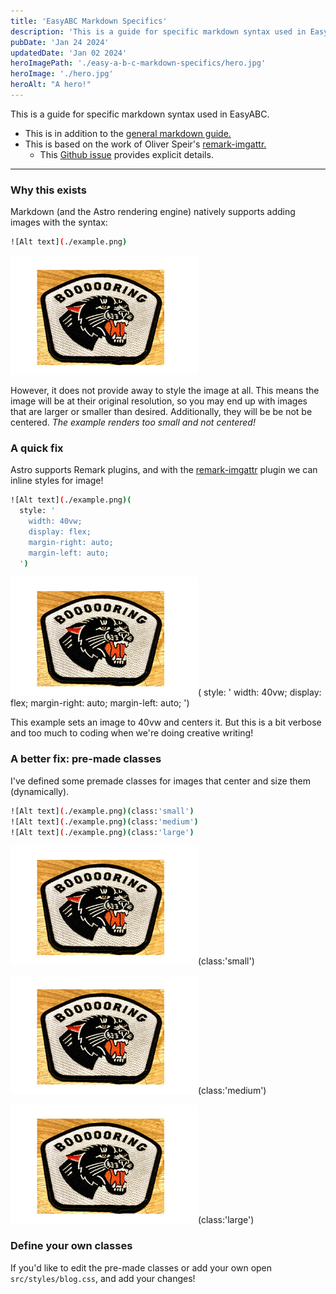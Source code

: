 ```yaml
---
title: 'EasyABC Markdown Specifics'
description: 'This is a guide for specific markdown syntax used in EasyABC.'
pubDate: 'Jan 24 2024'
updatedDate: 'Jan 02 2024'
heroImagePath: './easy-a-b-c-markdown-specifics/hero.jpg'
heroImage: './hero.jpg'
heroAlt: "A hero!"
---
```


This is a guide for specific markdown syntax used in EasyABC.

- This is in addition to the [general markdown guide.](/easy-a-b-c/markdown-style-guide)
- This is based on the work of Oliver Speir's [remark-imgattr.](https://github.com/OliverSpeir/remark-imgattr)
  - This [Github issue](https://github.com/OliverSpeir/remark-imgattr/issues/1#issuecomment-1905098091) provides explicit details.

<hr>

<h3> Why this exists </h3>

Markdown (and the Astro rendering engine) natively supports adding images with the syntax:
```sh
![Alt text](./example.png)
```

![The example renders too small and not centered!](./example.png)

However, it does not provide away to style the image at all. This means the image will be at their original resolution, so you may end up with images that are larger or smaller than desired. Additionally, they will be be not be centered. *The example renders too small and not centered!*

<h3> A quick fix </h3>

Astro supports Remark plugins, and with the [remark-imgattr](https://github.com/OliverSpeir/remark-imgattr) plugin we can inline styles for image! 

```sh
![Alt text](./example.png)(
  style: '
    width: 40vw; 
    display: flex; 
    margin-right: auto; 
    margin-left: auto;
  ')
```

![This for example sets an image to 33vw and centers it. But this is a bit verbose!](./example.png)(
    style: '
    width: 40vw; 
    display: flex; 
    margin-right: auto; 
    margin-left: auto;
  ')

This example sets an image to 40vw and centers it. But this is a bit verbose and too much to coding when we're doing creative writing!

<h3> A better fix: pre-made classes </h3>

I've defined some premade classes for images that center and size them (dynamically).

```sh
![Alt text](./example.png)(class:'small')
![Alt text](./example.png)(class:'medium')
![Alt text](./example.png)(class:'large')
```

![Alt text](./example.png)(class:'small')

![Alt text](./example.png)(class:'medium')

![Alt text](./example.png)(class:'large')

<h3> Define your own classes </h3>

If you'd like to edit the pre-made classes or add your own open `src/styles/blog.css`, and add your changes!
